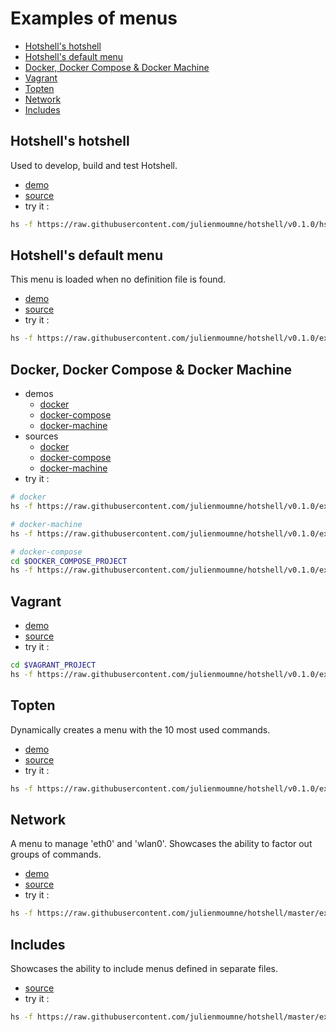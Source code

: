 # Examples of menus

  - [Hotshell's hotshell](#hotshells-hotshell)
  - [Hotshell's default menu](#hotshells-default-menu)
  - [Docker, Docker Compose & Docker Machine](#docker-docker-compose--docker-machine)
  - [Vagrant](#vagrant)
  - [Topten](#topten)
  - [Network](#network)
  - [Includes](#includes)

## Hotshell's hotshell

Used to develop, build and test Hotshell.

  - [demo](https://julienmoumne.github.com/hotshell/demos/hs.js.html)
  - [source](../hs.js)
  - try it :
```bash
hs -f https://raw.githubusercontent.com/julienmoumne/hotshell/v0.1.0/hs.js
```

## Hotshell's default menu

This menu is loaded when no definition file is found.

  - [demo](https://julienmoumne.github.com/hotshell/demos/default.hs.js.html)
  - [source](./default/default.hs.js)
  - try it :
```bash
hs -f https://raw.githubusercontent.com/julienmoumne/hotshell/v0.1.0/examples/default/default.hs.js
```

## Docker, Docker Compose & Docker Machine

  - demos
    * [docker](https://julienmoumne.github.com/hotshell/demos/docker.hs.js.html)
    * [docker-compose](https://julienmoumne.github.com/hotshell/demos/docker-compose.hs.js.html)
    * [docker-machine](https://julienmoumne.github.com/hotshell/demos/docker-machine.hs.js.html)
  - sources
    * [docker](./docker/docker.hs.js)
    * [docker-compose](./docker/docker-compose.hs.js)
    * [docker-machine](./docker/docker-machine.hs.js)
  - try it :
```bash
# docker
hs -f https://raw.githubusercontent.com/julienmoumne/hotshell/v0.1.0/examples/docker/docker.hs.js

# docker-machine
hs -f https://raw.githubusercontent.com/julienmoumne/hotshell/v0.1.0/examples/docker/docker-machine.hs.js

# docker-compose
cd $DOCKER_COMPOSE_PROJECT
hs -f https://raw.githubusercontent.com/julienmoumne/hotshell/v0.1.0/examples/docker/docker-compose.hs.js
```

## Vagrant

  - [demo](https://julienmoumne.github.com/hotshell/demos/vagrant.hs.js.html)
  - [source](./vagrant/vagrant.hs.js)
  - try it :
```bash
cd $VAGRANT_PROJECT
hs -f https://raw.githubusercontent.com/julienmoumne/hotshell/v0.1.0/examples/vagrant/vagrant.hs.js
```

## Topten

Dynamically creates a menu with the 10 most used commands.

  - [demo](https://julienmoumne.github.com/hotshell/demos/topten.hs.js.html)
  - [source](./topten/topten.hs.js)
  - try it :
```bash
hs -f https://raw.githubusercontent.com/julienmoumne/hotshell/v0.1.0/examples/topten/topten.hs.js
```

## Network

A menu to manage 'eth0' and 'wlan0'. Showcases the ability to factor out groups of commands.

  - [demo](https://julienmoumne.github.com/hotshell/demos/network.hs.js.html)
  - [source](./network/network.hs.js)
  - try it :
```bash
hs -f https://raw.githubusercontent.com/julienmoumne/hotshell/master/examples/network/network.hs.js
```

## Includes

Showcases the ability to include menus defined in separate files.

  - [source](./includes/includes.hs.js)
  - try it :
```bash
hs -f https://raw.githubusercontent.com/julienmoumne/hotshell/master/examples/includes/includes.hs.js
```